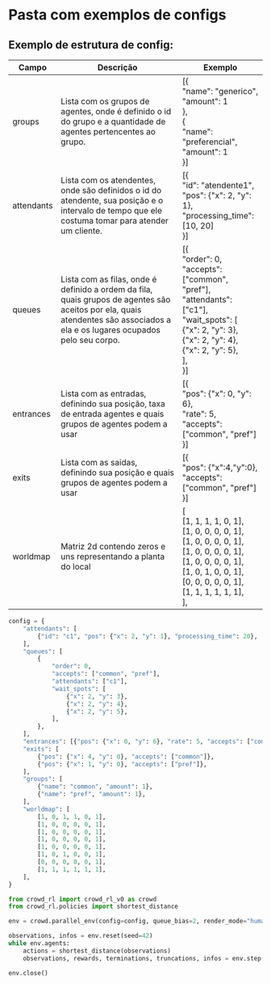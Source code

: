 # Pasta com exemplos de configs

## Exemplo de estrutura de config:

| Campo      | Descrição                                                                                                                                                                     | Exemplo                                                                                                                                                                                                                                                                                                      |
|------------|-------------------------------------------------------------------------------------------------------------------------------------------------------------------------------|--------------------------------------------------------------------------------------------------------------------------------------------------------------------------------------------------------------------------------------------------------------------------------------------------------------|
| groups     | Lista com os grupos de agentes, onde é definido o id do grupo e a quantidade de agentes pertencentes ao grupo.                                                                | [{ <br>"name": "generico",    <br>"amount": 1 <br>},  <br>{ <br>"name": "preferencial",    <br>"amount": 1 <br>}]                                                                                                                                                                                    |
| attendants | Lista com os atendentes, onde são definidos o id do atendente, sua posição e o intervalo de tempo que ele costuma tomar para atender um cliente.                              | [{ <br>"id": "atendente1",    <br>"pos": {"x": 2, "y": 1}, <br>"processing_time": [10, 20] <br>}]                                                                                                                                                                                                        |
| queues     | Lista com as filas, onde é definido a ordem da fila, quais grupos de agentes são aceitos por ela, quais atendentes são associados a ela e os lugares ocupados pelo seu corpo. | [{ <br>"order": 0, <br>"accepts": ["common", "pref"], <br>"attendants": ["c1"], <br>"wait_spots": [ <br>  {"x": 2, "y": 3}, <br>  {"x": 2, "y": 4}, <br>  {"x": 2, "y": 5}, <br>], <br>}]                                                                                |
| entrances  | Lista com as entradas, definindo sua posição, taxa de entrada agentes e quais grupos de agentes podem a usar                                                                  | [{  <br>"pos": {"x": 0, "y": 6},   <br>"rate": 5,   <br>"accepts": ["common", "pref"]  <br>}]                                                                                                                                                                                                |
| exits      | Lista com as saidas, definindo sua posição e quais grupos de agentes podem a usar                                                                                             | [{ <br>"pos": {"x":4,"y":0},  <br>"accepts": ["common", "pref"] <br>}]                                                                                                                                                                                                                                       |
| worldmap   | Matriz 2d contendo zeros e uns representando a planta do local                                                                                                                | [ <br>        [1, 1, 1, 1, 0, 1], <br>        [1, 0, 0, 0, 0, 1], <br>        [1, 0, 0, 0, 0, 1], <br>        [1, 0, 0, 0, 0, 1], <br>        [1, 0, 0, 0, 0, 1], <br>        [1, 0, 1, 0, 0, 1], <br>        [0, 0, 0, 0, 0, 1], <br>        [1, 1, 1, 1, 1, 1], <br>], |

```python
config = {
    "attendants": [
        {"id": "c1", "pos": {"x": 2, "y": 1}, "processing_time": 20},
    ],
    "queues": [
        {
            "order": 0,
            "accepts": ["common", "pref"],
            "attendants": ["c1"],
            "wait_spots": [
                {"x": 2, "y": 3},
                {"x": 2, "y": 4},
                {"x": 2, "y": 5},
            ],
        },
    ],
    "entrances": [{"pos": {"x": 0, "y": 6}, "rate": 5, "accepts": ["common", "pref"]}],
    "exits": [
        {"pos": {"x": 4, "y": 0}, "accepts": ["common"]},
        {"pos": {"x": 1, "y": 0}, "accepts": ["pref"]},
    ],
    "groups": [
        {"name": "common", "amount": 1},
        {"name": "pref", "amount": 1},
    ],
    "worldmap": [
        [1, 0, 1, 1, 0, 1],
        [1, 0, 0, 0, 0, 1],
        [1, 0, 0, 0, 0, 1],
        [1, 0, 0, 0, 0, 1],
        [1, 0, 0, 0, 0, 1],
        [1, 0, 1, 0, 0, 1],
        [0, 0, 0, 0, 0, 1],
        [1, 1, 1, 1, 1, 1],
    ],
}

from crowd_rl import crowd_rl_v0 as crowd
from crowd_rl.policies import shortest_distance

env = crowd.parallel_env(config=config, queue_bias=2, render_mode="human", render_fps=8)

observations, infos = env.reset(seed=42)
while env.agents:
    actions = shortest_distance(observations)
    observations, rewards, terminations, truncations, infos = env.step(actions)

env.close()
```
